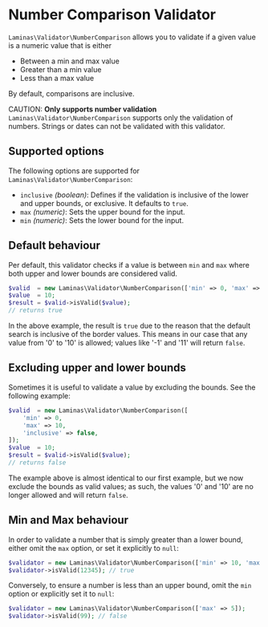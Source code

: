# Number Comparison Validator

`Laminas\Validator\NumberComparison` allows you to validate if a given value is a numeric value that is either

- Between a min and max value
- Greater than a min value
- Less than a max value

By default, comparisons are inclusive. 

CAUTION: **Only supports number validation**
`Laminas\Validator\NumberComparison` supports only the validation of numbers. Strings or dates can not be validated with this validator.

## Supported options

The following options are supported for `Laminas\Validator\NumberComparison`:

- `inclusive` _(boolean)_: Defines if the validation is inclusive of the lower and upper bounds, or exclusive. It defaults to `true`.
- `max` _(numeric)_: Sets the upper bound for the input.
- `min` _(numeric)_: Sets the lower bound for the input.

## Default behaviour

Per default, this validator checks if a value is between `min` and `max` where both upper and lower bounds are considered valid.

```php
$valid  = new Laminas\Validator\NumberComparison(['min' => 0, 'max' => 10]);
$value  = 10;
$result = $valid->isValid($value);
// returns true
```

In the above example, the result is `true` due to the reason that the default search is inclusive of the border values.
This means in our case that any value from '0' to '10' is allowed; values like '-1' and '11' will return `false`.

## Excluding upper and lower bounds

Sometimes it is useful to validate a value by excluding the bounds. See the following example:

```php
$valid  = new Laminas\Validator\NumberComparison([
    'min' => 0,
    'max' => 10,
    'inclusive' => false,
]);
$value  = 10;
$result = $valid->isValid($value);
// returns false
```

The example above is almost identical to our first example, but we now exclude the bounds as valid values; as such, the values '0' and '10' are no longer allowed and will return `false`.

## Min and Max behaviour

In order to validate a number that is simply greater than a lower bound, either omit the `max` option, or set it explicitly to `null`:

```php
$validator = new Laminas\Validator\NumberComparison(['min' => 10, 'max' => null]);
$validator->isValid(12345); // true
```

Conversely, to ensure a number is less than an upper bound, omit the `min` option or explicitly set it to `null`:

```php
$validator = new Laminas\Validator\NumberComparison(['max' => 5]);
$validator->isValid(99); // false
```
